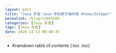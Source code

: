 ```yaml
---
layout: post
title: "Java 并发-Java 中的原子操作类 AtomicInteger"
permalink: /blog/32693589
categories: [Java 并发]
tags: [Java 并发]
date: 2020-11-13 00:40:35
---
```


* Kramdown table of contents
{:toc .toc}
